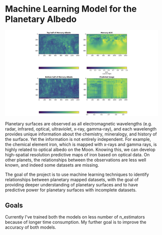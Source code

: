 # Machine Learning Model for the Planetary Albedo

![](Mercury/data/README_img.jpeg) 

Planetary surfaces are observed as all electromagnetic wavelengths (e.g. radar, infrared, optical, ultraviolet, x-ray, gamma-ray), and each wavelength provides unique information about the chemistry, mineralogy, and history of the surface. Yet the information is not entirely independent. For example, the chemical element iron, which is mapped with x-rays and gamma rays, is highly related to optical albedo on the Moon. Knowing this, we can develop high-spatial resolution predictive maps of iron based on optical data. On other planets, the relationships between the observations are less well known, and indeed some datasets are missing.

The goal of the project is to use machine learning techniques to identify relationships between planetary mapped datasets, with the goal of providing deeper understanding of planetary surfaces and to have predictive power for planetary surfaces with incomplete datasets.

## Goals
Currently I've trained both the models on less number of n_estimators because of longer time consumption. My further goal is to improve the accuracy of both models.
